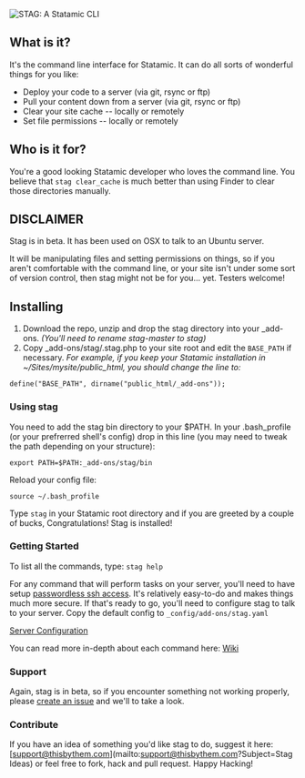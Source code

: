 ![STAG: A Statamic CLI](http://assets.thisbythem.com.s3.amazonaws.com/blog/jw-stag.jpg "STAG: A Statamic CLI")

## What is it?
It's the command line interface for Statamic. It can do all sorts of
wonderful things for you like:

- Deploy your code to a server (via git, rsync or ftp)
- Pull your content down from a server (via git, rsync or ftp)
- Clear your site cache -- locally or remotely
- Set file permissions -- locally or remotely

## Who is it for?
You're a good looking Statamic developer who loves the command line. You
believe that `stag clear_cache` is much better than using Finder to
clear those directories manually.

## DISCLAIMER
Stag is in beta. It has been used on OSX to talk to an Ubuntu server.

It will be manipulating files and setting permissions on things, so if
you aren't comfortable with the command line, or your site isn't under
some sort of version control, then stag might not be for you... yet. Testers welcome!

## Installing
1. Download the repo, unzip and drop the stag directory into your
\_add-ons. _(You'll need to rename stag-master to stag)_
2. Copy \_add-ons/stag/.stag.php to your site root and edit the `BASE_PATH` if necessary.
_For example, if you keep your Statamic installation in ~/Sites/mysite/public_html,
you should change the line to:_

```
define("BASE_PATH", dirname("public_html/_add-ons"));
```

### Using stag
You need to add the stag bin directory to your $PATH. In your
.bash_profile (or your prefrerred shell's config) drop in this
line (you may need to tweak the path depending on your structure):

```
export PATH=$PATH:_add-ons/stag/bin
```

Reload your config file:

```
source ~/.bash_profile
```

Type `stag` in your Statamic root directory and if you are greeted by a
couple of bucks, Congratulations! Stag is installed!

### Getting Started
To list all the commands, type: `stag help`

For any command that will perform tasks on your server, you'll need to
have setup [passwordless ssh
access](http://www.thegeekstuff.com/2008/11/3-steps-to-perform-ssh-login-without-password-using-ssh-keygen-ssh-copy-id/).
It's relatively easy-to-do and makes things much more secure. If that's
ready to go, you'll need to configure stag to talk to your server. Copy
the default config to `_config/add-ons/stag.yaml`

[Server Configuration](https://github.com/thisbythem/stag/wiki/Server-Configuration)

You can read more in-depth about each command here:
[Wiki](https://github.com/thisbythem/stag/wiki)

### Support
Again, stag is in beta, so if you encounter something not working
properly, please [create an
issue](https://github.com/thisbythem/stag/issues/new) and we'll to take
a look.

### Contribute
If you have an idea of something you'd like stag to do, suggest it here:
[support@thisbythem.com](mailto:support@thisbythem.com?Subject=Stag Ideas)
or feel free to fork, hack and pull request. Happy Hacking!

